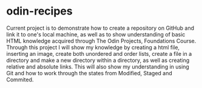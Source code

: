 # odin-recipes
Current project is to demonstrate how to create a repository on GitHub and link it to one's local machine, as well as to show understanding of basic HTML knowledge acquired through The Odin Projects, Foundations Course. Through this project I will show my knowledge by creating a html file, inserting an image, create both unordered and order lists, create a file in a directory and make a new directory within a directory, as well as creating relative and absolute links. This will also show my understanding in using Git and how to work through the states from Modified, Staged and Commited.
